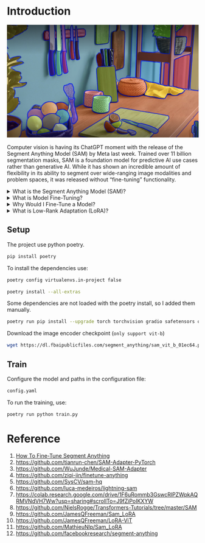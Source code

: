 # Introduction

![](./assets/home.png)

Computer vision is having its ChatGPT moment with the release of the Segment Anything Model (SAM) by Meta last week. Trained over 11 billion segmentation masks, SAM is a foundation model for predictive AI use cases rather than generative AI. While it has shown an incredible amount of flexibility in its ability to segment over wide-ranging image modalities and problem spaces, it was released without “fine-tuning” functionality.

<details> <summary>What is the Segment Anything Model (SAM)?</summary>
The Segment Anything Model (SAM) is a segmentation model developed by Meta AI. It is considered the first foundational model for Computer Vision. SAM was trained on a huge corpus of data containing millions of images and billions of masks, making it extremely powerful. As its name suggests, SAM is able to produce accurate segmentation masks for a wide variety of images. SAM’s design allows it to take human prompts into account, making it particularly powerful for Human In The Loop annotation. These prompts can be multi-modal: they can be points on the area to be segmented, a bounding box around the object to be segmented or a text prompt about what should be segmented.
</details>

<details> <summary>What is Model Fine-Tuning?</summary>
Publicly available state of the art models have a custom architecture and are typically supplied with pre-trained model weights. If these architectures were supplied without weights then the models would need to be trained from scratch by the users, who would need to use massive datasets to obtain state of the art performance.

Model fine tuning is the process of taking a pre-trained model (architecture+weights) and showing it data for a particular use case. This will typically be data that the model hasn’t seen before, or that is underrepresented in its original training dataset.

The difference between fine tuning the model and starting from scratch is the starting value of the weights and biases. If we were training from scratch, these would be randomly initialised according to some strategy. In such a starting configuration, the model would ‘know nothing’ of the task at hand and perform poorly. By using pre existing weights and biases as a starting point we can ‘fine tune’ the weights and biases so that our model works better on our custom dataset. For example: the information learnt to recognise cats (edge detection, counting paws) will be useful for recognising dogs.
</details>

<details> <summary>Why Would I Fine-Tune a Model?</summary>
The purpose of fine tuning a model is to obtain higher performance on data which the pre-trained model has not seen before. For example, an image segmentation model trained on a broad corpus of data gathered from phone cameras will have mostly seen images from a horizontal perspective.

If we tried to use this model for satellite imagery taken from a vertical perspective, it may not perform as well. If we were trying to segment rooftops, the model may not yield the best results. The pre-training is useful because the model will have learnt how to segment objects in general, so we want to take advantage of this starting point to build a model which can accurately segment rooftops. Furthermore, it is likely that our custom dataset would not have millions of examples, so we want to fine tune instead of training the model from scratch.

Fine tuning is desirable so that we can obtain better performance on our specific use case, without having to incur the computational cost of training a model from scratch.
</details>

<details> <summary>What is Low-Rank Adaptation (LoRA)?</summary>
LoRA is an adapter that is using 2 matrices B and A. The 2 matrices have specific dimensions (input_size, r) and (r, input_size) . By specifying a rank r < input_size, we reduce the parameters size and try to capture the task with a small enough rank. The matrix product B*A gives a matrix of shape (input_size, input_size) so no information is lost but the model will have learned a new representation through training.

For any application, we only need to initialize the matrices, freeze SAM and train the adapter so that the frozen model + LoRA learns to segment anythings that you need.
</details>

## Setup
The project use python poetry.

```bash
pip install poetry
```

To install the dependencies use:
```bash
poetry config virtualenvs.in-project false
```

```bash
poetry install --all-extras
```

Some dependencies are not loaded with the poetry install, so I added them manually.
```bash
poetry run pip install --upgrade torch torchvision gradio safetensors opencv-python monai
```

Download the image encoder checkpoint (`only support vit-b`)
```bash
wget https://dl.fbaipublicfiles.com/segment_anything/sam_vit_b_01ec64.pth
```

## Train
Configure the model and paths in the configuration file:
```bash
config.yaml
```

To run the training, use:
```bash
poetry run python train.py
```

# Reference

1. [How To Fine-Tune Segment Anything](https://encord.com/blog/learn-how-to-fine-tune-the-segment-anything-model-sam/)
2. https://github.com/tianrun-chen/SAM-Adapter-PyTorch
3. https://github.com/WuJunde/Medical-SAM-Adapter
4. https://github.com/ziqi-jin/finetune-anything
5. https://github.com/SysCV/sam-hq
6. https://github.com/luca-medeiros/lightning-sam
7. https://colab.research.google.com/drive/1F6uRommb3GswcRlPZWpkAQRMVNdVH7Ww?usp=sharing#scrollTo=J9fZiPoIKXYW
8. https://github.com/NielsRogge/Transformers-Tutorials/tree/master/SAM
9. https://github.com/JamesQFreeman/Sam_LoRA
10. https://github.com/JamesQFreeman/LoRA-ViT
11. https://github.com/MathieuNlp/Sam_LoRA
12. https://github.com/facebookresearch/segment-anything

